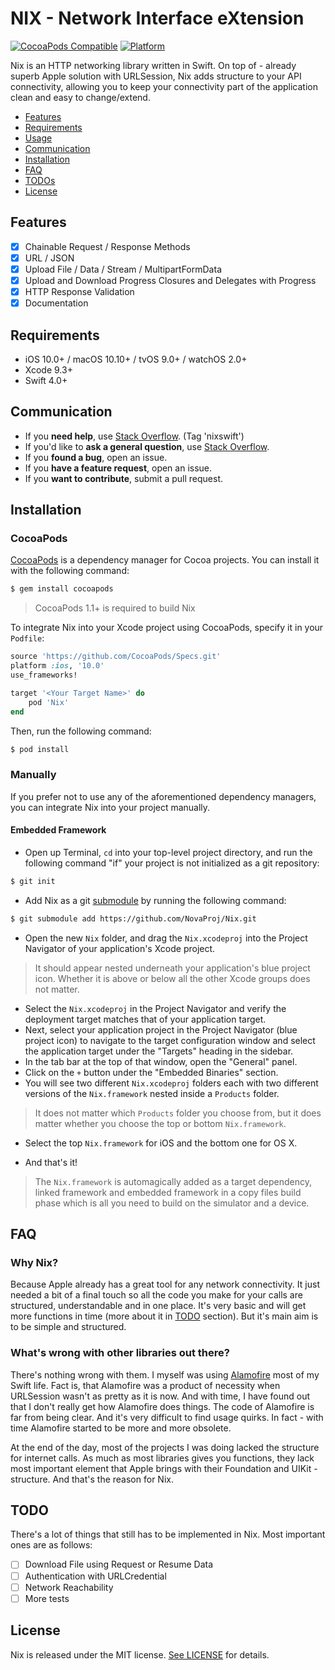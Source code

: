 #  NIX - Network Interface eXtension

[![CocoaPods Compatible](https://img.shields.io/cocoapods/v/Nix.svg)](https://img.shields.io/cocoapods/v/Nix.svg)
[![Platform](https://img.shields.io/cocoapods/p/Nix.svg?style=flat)](https://github.com/NovaProj/Nix)

Nix is an HTTP networking library written in Swift. On top of - already superb Apple solution with URLSession, Nix adds structure to your API connectivity, allowing you to keep your connectivity part of the application clean and easy to change/extend.

- [Features](#features)
- [Requirements](#requirements)
- [Usage](https://github.com/NovaProj/Nix/blob/master/Documentation/Usage.md)
- [Communication](#communication)
- [Installation](#installation)
- [FAQ](#faq)
- [TODOs](#todo)
- [License](#license)

## Features

- [x] Chainable Request / Response Methods
- [x] URL / JSON
- [x] Upload File / Data / Stream / MultipartFormData
- [x] Upload and Download Progress Closures and Delegates with Progress
- [x] HTTP Response Validation
- [x] Documentation

## Requirements

- iOS 10.0+ / macOS 10.10+ / tvOS 9.0+ / watchOS 2.0+
- Xcode 9.3+
- Swift 4.0+

## Communication
- If you **need help**, use [Stack Overflow](http://stackoverflow.com/questions/tagged/nixswift). (Tag 'nixswift')
- If you'd like to **ask a general question**, use [Stack Overflow](http://stackoverflow.com/questions/tagged/nixswift).
- If you **found a bug**, open an issue.
- If you **have a feature request**, open an issue.
- If you **want to contribute**, submit a pull request.

## Installation

### CocoaPods

[CocoaPods](http://cocoapods.org) is a dependency manager for Cocoa projects. You can install it with the following command:

```bash
$ gem install cocoapods
```

> CocoaPods 1.1+ is required to build Nix

To integrate Nix into your Xcode project using CocoaPods, specify it in your `Podfile`:

```ruby
source 'https://github.com/CocoaPods/Specs.git'
platform :ios, '10.0'
use_frameworks!

target '<Your Target Name>' do
    pod 'Nix'
end
```

Then, run the following command:

```bash
$ pod install
```

### Manually

If you prefer not to use any of the aforementioned dependency managers, you can integrate Nix into your project manually.

#### Embedded Framework

- Open up Terminal, `cd` into your top-level project directory, and run the following command "if" your project is not initialized as a git repository:

```bash
$ git init
```

- Add Nix as a git [submodule](http://git-scm.com/docs/git-submodule) by running the following command:

```bash
$ git submodule add https://github.com/NovaProj/Nix.git
```

- Open the new `Nix` folder, and drag the `Nix.xcodeproj` into the Project Navigator of your application's Xcode project.

> It should appear nested underneath your application's blue project icon. Whether it is above or below all the other Xcode groups does not matter.

- Select the `Nix.xcodeproj` in the Project Navigator and verify the deployment target matches that of your application target.
- Next, select your application project in the Project Navigator (blue project icon) to navigate to the target configuration window and select the application target under the "Targets" heading in the sidebar.
- In the tab bar at the top of that window, open the "General" panel.
- Click on the `+` button under the "Embedded Binaries" section.
- You will see two different `Nix.xcodeproj` folders each with two different versions of the `Nix.framework` nested inside a `Products` folder.

> It does not matter which `Products` folder you choose from, but it does matter whether you choose the top or bottom `Nix.framework`.

- Select the top `Nix.framework` for iOS and the bottom one for OS X.


- And that's it!

> The `Nix.framework` is automagically added as a target dependency, linked framework and embedded framework in a copy files build phase which is all you need to build on the simulator and a device.

## FAQ

### Why Nix?

Because Apple already has a great tool for any network connectivity. It just needed a bit of a final touch so all the code you make for your calls are structured, understandable and in one place. It's very basic and will get more functions in time (more about it in [TODO](#todo) section). But it's main aim is to be simple and structured.

### What's wrong with other libraries out there?

There's nothing wrong with them. I myself was using [Alamofire](https://github.com/Alamofire/Alamofire) most of my Swift life. Fact is, that Alamofire was a product of necessity when URLSession wasn't as pretty as it is now. And with time, I have found out that I don't really get how Alamofire does things. The code of Alamofire is far from being clear. And it's very difficult to find usage quirks. In fact - with time Alamofire started to be more and more obsolete.

At the end of the day, most of the projects I was doing lacked the structure for internet calls. As much as most libraries gives you functions, they lack most important element that Apple brings with their Foundation and UIKit - structure. And that's the reason for Nix.

## TODO

There's a lot of things that still has to be implemented in Nix. Most important ones are as follows:

- [ ]  Download File using Request or Resume Data
- [ ] Authentication with URLCredential
- [ ] Network Reachability
- [ ] More tests

## License

Nix is released under the MIT license. [See LICENSE](https://github.com/NovaProj/Nix/blob/master/LICENSE) for details.

